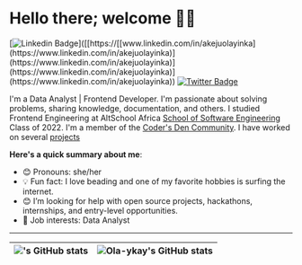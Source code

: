 # Hello there; welcome 👋🏾
 [![Linkedin Badge](https://img.shields.io/badge/-olayinkaakeju-blue?style=for-the-badge&logo=Linkedin&logoColor=white&link=https://[https://www.linkedin.com/in/akejuolayinka](https://www.linkedin.com/in/akejuolayinka))]([[https://[[www.linkedin.com/in/akejuolayinka](https://www.linkedin.com/in/akejuolayinka)](https://www.linkedin.com/in/akejuolayinka)](https://www.linkedin.com/in/akejuolayinka)](https://www.linkedin.com/in/akejuolayinka)) [![Twitter Badge](https://img.shields.io/badge/-@ykay_codes-1ca0f1?style=for-the-badge&logo=twitter&logoColor=white&link=https://twitter.com/ykay_akeju)](https://twitter.com/ykay_akeju)

I'm a Data Analyst | Frontend Developer. I'm passionate about solving problems, sharing knowledge, documentation, and others. 
I studied Frontend Engineering at AltSchool Africa [School of Software Engineering](https://altschoolafrica.com/schools/engineering) Class of 2022. 
I'm a member of the [Coder's Den Community](https://twitter.com/CodersDen94?t=QvnEWuYvXDI6gS9zJVeHvg&s=09). I have worked on several [projects](#)


**Here's a quick summary about me**:

- 😊 Pronouns: she/her
- 💡 Fun fact: I love beading and one of my favorite hobbies is surfing the internet.
- 😊 I’m looking for help with open source projects, hackathons, internships, and entry-level opportunities.
- 💼 Job interests: Data Analyst

---

| <img align="center" src="https://github-readme-stats.vercel.app/api?username=ola-ykay&show_icons=true&include_all_commits=true&hide_border=true" alt="'s GitHub stats" /> | <img align="center" src="https://github-readme-stats.vercel.app/api/top-langs/?username=ola-ykay&langs_count=8&layout=compact&hide_border=true" alt="Ola-ykay's GitHub stats" /> |
| ------------- | ------------- |
